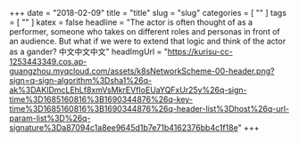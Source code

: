 +++
date = "2018-02-09"
title = "title"
slug = "slug"
categories = [ "" ]
tags = [ "" ]
katex = false
headline = "The actor is often thought of as a performer, someone who takes on different roles and personas in front of an audience. But what if we were to extend that logic and think of the actor as a gander? 中文中文中文"
headImgUrl = "https://kurisu-cc-1253443349.cos.ap-guangzhou.myqcloud.com/assets/k8sNetworkScheme-00-header.png?sign=q-sign-algorithm%3Dsha1%26q-ak%3DAKIDmcLEhLf8xmVsMkrEVfIoEUaYQFxUr25y%26q-sign-time%3D1685160816%3B1690344876%26q-key-time%3D1685160816%3B1690344876%26q-header-list%3Dhost%26q-url-param-list%3D%26q-signature%3Da87094c1a8ee9645d1b7e71b4162376bb4c1f18e"
+++